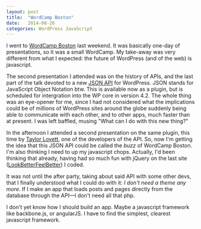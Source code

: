 ```yaml
---
layout: post
title:  "WordCamp Boston"
date:   2014-08-26
categories: WordPress JavaScript
---
```

I went to [WordCamp Boston](http://2014.boston.wordcamp.org/) last weekend. It was basically one-day of presentations, so it was a small WordCamp. My take-away was very different from what I expected: the future of WordPress (and of the web) is javascript. 

The second presentation I attended was on the history of APIs, and the last part of the talk devoted to a new [JSON API](http://wordpress.org/plugins/json-rest-api/) for WordPress.  JSON stands for JavaScript Object Notation btw. This is available now as a plugin, but is scheduled for intergration into the WP core in version 4.2. The whole thing was an eye-opener for me, since I had not considered what the implications could be of millions of WordPress sites around the globe suddenly being able to communicate with each other, and to other apps, much faster than at present. I was left baffled, musing "What can I do with this new thing?"

In the afternoon I attended a second presentation on the same plugin, this time by [Taylor Lovett](http://taylorlovett.com/), one of the developers of the API. So, now I'm getting the idea that this JSON API could be called the _buzz_ of WordCamp Boston.  I'm also thinking I need to up my javascript chops.  Actually, I'd been thinking that already, having had so much fun with jQuery on the last site ([LookBetterFeelBetter](http://www.lookbetterfeelbetter.com/)) I coded.  

It was not until the after party, taking about said API with some other devs, that I finally understood what I could do with it: _I don't need a theme any more_. If I make an app that loads posts and pages directly from the database through the API&mdash;I don't need all that php.

I don't yet know how I should build an app.  Maybe a javascript framework like backbone.js, or angularJS.  I have to find the simplest, clearest javascript framework.